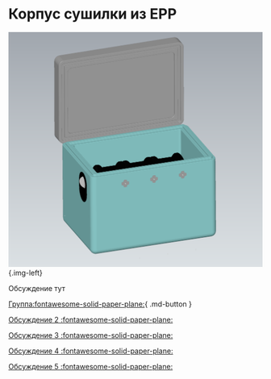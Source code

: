 # Корпус сушилки из EPP

![img](https://raw.githubusercontent.com/pavluchenkor/iDryerProject/main/iDryer%20v2/Hardware/alternative%20case/img/alternativeCase1.png){.img-left}

Обсуждение тут

[Группа:fontawesome-solid-paper-plane:](https://t.me/iDryer){ .md-button }

[Обсуждение 2 :fontawesome-solid-paper-plane:](https://t.me/iDryer/2175)

[Обсуждение 3 :fontawesome-solid-paper-plane:](https://t.me/iDryer/2304)

[Обсуждение 4 :fontawesome-solid-paper-plane:](https://t.me/iDryer/1244)

[Обсуждение 5 :fontawesome-solid-paper-plane:](https://t.me/iDryer/1244)



